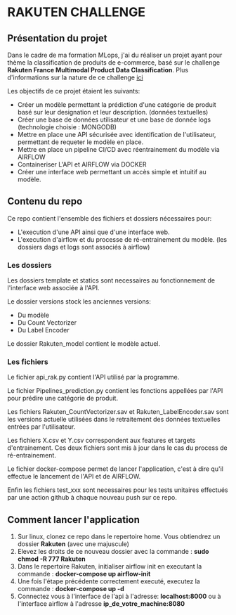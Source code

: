 # RAKUTEN CHALLENGE

## Présentation du projet
Dans le cadre de ma formation MLops, j'ai du réaliser un projet ayant pour thème la classification de produits de e-commerce, basé sur le challenge **Rakuten France Multimodal Product Data Classification**.
Plus d'informations sur la nature de ce challenge [ici](https://challengedata.ens.fr/challenges/35)

Les objectifs de ce projet étaient les suivants:
- Créer un modèle permettant la prédiction d'une catégorie de produit basé sur leur designation et leur description. (données textuelles)
- Créer une base de données utilisateur et une base de donnée logs (technologie choisie : MONGODB)
- Mettre en place une API sécurisée avec identification de l'utilisateur, permettant de requeter le modèle en place.
- Mettre en place un pipeline CI/CD avec réentrainement du modèle via AIRFLOW
- Containeriser L'API et AIRFLOW via DOCKER
- Créer une interface web permettant un accès simple et intuitif au modèle.

## Contenu du repo
Ce repo contient l'ensemble des fichiers et dossiers nécessaires pour:
- L'execution d'une API ainsi que d'une interface web.
- L'execution d'airflow et du processe de ré-entrainement du modèle. (les dossiers dags et logs sont associés à airflow)

### Les dossiers
Les dossiers template et statics sont necessaires au fonctionnement de l'interface web associée à l'API.

Le dossier versions stock les anciennes versions:
 - Du modèle
 - Du Count Vectorizer
 - Du Label Encoder

Le dossier Rakuten_model contient le modèle actuel.

### Les fichiers

Le fichier api_rak.py contient l'API utilisé par la programme.

Le fichier Pipelines_prediction.py contient les fonctions appellées par l'API pour prédire une catégorie de produit.

Les fichiers Rakuten_CountVectorizer.sav et Rakuten_LabelEncoder.sav sont les versions actuelle utilisées dans le retraitement des données textuelles entrées par l'utilisateur.

Les fichiers X.csv et Y.csv correspondent aux features et targets d'entrainement. Ces deux fichiers sont mis à jour dans le cas du process de ré-entrainement.

Le fichier docker-compose permet de lancer l'application, c'est à dire qu'il effectue le lancement de l'API et de AIRFLOW.

Enfin les fichiers test_xxx sont necessaires pour les tests unitaires effectués par une action github à chaque nouveau push sur ce repo.

## Comment lancer l'application

1. Sur linux, clonez ce repo dans le repertoire home. Vous obtiendrez un dossier **Rakuten** (avec une majuscule)
2. Elevez les droits de ce nouveau dossier avec la commande : **sudo chmod -R 777 Rakuten**
3. Dans le repertoire Rakuten, initialiser airflow init en executant la commande :  **docker-compose up airflow-init**
4. Une fois l'étape précédente correctement executé, executez la commande : **docker-compose up -d**
5. Connectez vous à l'interface de l'api à l'adresse: **localhost:8000** ou à l'interface airflow à l'adresse **ip_de_votre_machine:8080**
